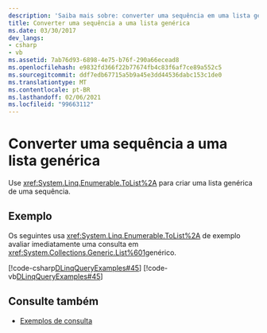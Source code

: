 ```yaml
---
description: 'Saiba mais sobre: converter uma sequência em uma lista genérica'
title: Converter uma sequência a uma lista genérica
ms.date: 03/30/2017
dev_langs:
- csharp
- vb
ms.assetid: 7ab76d93-6898-4e75-b76f-290a66ecead8
ms.openlocfilehash: e9832fd366f22b77674fb4c83f6af7ce89a552c5
ms.sourcegitcommit: ddf7edb67715a5b9a45e3dd44536dabc153c1de0
ms.translationtype: MT
ms.contentlocale: pt-BR
ms.lasthandoff: 02/06/2021
ms.locfileid: "99663112"
---
```

# <a name="convert-a-sequence-to-a-generic-list"></a>Converter uma sequência a uma lista genérica

Use <xref:System.Linq.Enumerable.ToList%2A> para criar uma lista genérica de uma sequência.  
  
## <a name="example"></a>Exemplo  

 Os seguintes usa <xref:System.Linq.Enumerable.ToList%2A> de exemplo avaliar imediatamente uma consulta em <xref:System.Collections.Generic.List%601>genérico.  
  
 [!code-csharp[DLinqQueryExamples#45](../../../../../../samples/snippets/csharp/VS_Snippets_Data/DLinqQueryExamples/cs/Program.cs#45)]
 [!code-vb[DLinqQueryExamples#45](../../../../../../samples/snippets/visualbasic/VS_Snippets_Data/DLinqQueryExamples/vb/Module1.vb#45)]  
  
## <a name="see-also"></a>Consulte também

- [Exemplos de consulta](query-examples.md)
